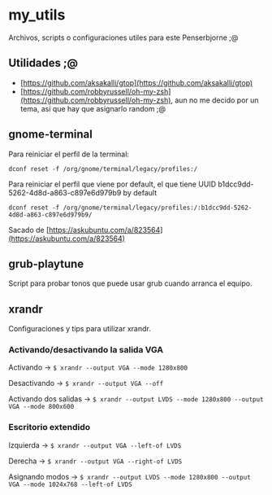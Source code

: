 # my_utils

Archivos, scripts o configuraciones utiles para este Penserbjorne ;@

## Utilidades ;@

- [https://github.com/aksakalli/gtop](https://github.com/aksakalli/gtop)
- [https://github.com/robbyrussell/oh-my-zsh](https://github.com/robbyrussell/oh-my-zsh), aun no me decido por un tema, asi que hay que asignarlo random ;@

## gnome-terminal

Para reiniciar el perfil de la terminal:

```dconf reset -f /org/gnome/terminal/legacy/profiles:/```

Para reiniciar el perfil que viene por default, el que tiene UUID b1dcc9dd-5262-4d8d-a863-c897e6d979b9 by default

```dconf reset -f /org/gnome/terminal/legacy/profiles:/:b1dcc9dd-5262-4d8d-a863-c897e6d979b9/```

Sacado de [https://askubuntu.com/a/823564](https://askubuntu.com/a/823564)

## grub-playtune

Script para probar tonos que puede usar grub cuando arranca el equipo.

## xrandr

Configuraciones y tips para utilizar xrandr.

### Activando/desactivando la salida VGA

Activando -> ```$ xrandr --output VGA --mode 1280x800```

Desactivando -> ```$ xrandr --output VGA --off```

Activando dos salidas -> ```$ xrandr --output LVDS --mode 1280x800 --output VGA --mode 800x600```

### Escritorio extendido

Izquierda -> ```$ xrandr --output VGA --left-of LVDS```

Derecha -> ```$ xrandr --output VGA --right-of LVDS```

Asignando modos -> ```$ xrandr --output LVDS --mode 1280x800 --output VGA --mode 1024x768 --left-of LVDS```